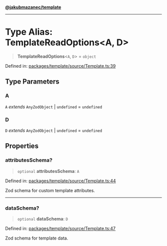 [**@jakubmazanec/template**](../README.md)

---

# Type Alias: TemplateReadOptions\<A, D\>

> **TemplateReadOptions**\<`A`, `D`\> = `object`

Defined in:
[packages/template/source/Template.ts:39](https://github.com/jakubmazanec/tools/blob/a1a5edf56256b0aa4e209cc73bc7a07f5d7fc236/packages/template/source/Template.ts#L39)

## Type Parameters

### A

`A` _extends_ `AnyZodObject` \| `undefined` = `undefined`

### D

`D` _extends_ `AnyZodObject` \| `undefined` = `undefined`

## Properties

### attributesSchema?

> `optional` **attributesSchema**: `A`

Defined in:
[packages/template/source/Template.ts:44](https://github.com/jakubmazanec/tools/blob/a1a5edf56256b0aa4e209cc73bc7a07f5d7fc236/packages/template/source/Template.ts#L44)

Zod schema for custom template attributes.

---

### dataSchema?

> `optional` **dataSchema**: `D`

Defined in:
[packages/template/source/Template.ts:47](https://github.com/jakubmazanec/tools/blob/a1a5edf56256b0aa4e209cc73bc7a07f5d7fc236/packages/template/source/Template.ts#L47)

Zod schema for template data.

